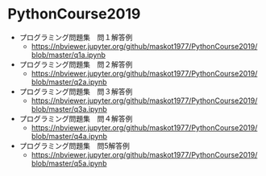 # PythonCourse2019

* プログラミング問題集　問１解答例
    * https://nbviewer.jupyter.org/github/maskot1977/PythonCourse2019/blob/master/q1a.ipynb
* プログラミング問題集　問２解答例
    * https://nbviewer.jupyter.org/github/maskot1977/PythonCourse2019/blob/master/q2a.ipynb
* プログラミング問題集　問３解答例
    * https://nbviewer.jupyter.org/github/maskot1977/PythonCourse2019/blob/master/q3a.ipynb
* プログラミング問題集　問４解答例
    * https://nbviewer.jupyter.org/github/maskot1977/PythonCourse2019/blob/master/q4a.ipynb
* プログラミング問題集　問5解答例
    * https://nbviewer.jupyter.org/github/maskot1977/PythonCourse2019/blob/master/q5a.ipynb
